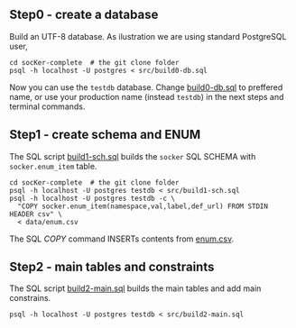 

## Step0 - create a database

Build an UTF-8 database. As ilustration we are using standard PostgreSQL user,

```
cd socKer-complete  # the git clone folder
psql -h localhost -U postgres < src/build0-db.sql
```
Now you can use the `testdb` database. Change [build0-db.sql](build0-db.sql) to preffered name, or use your production name (instead `testdb`) in the next steps and terminal commands.

##  Step1 - create schema and ENUM

The SQL script [build1-sch.sql](build1-sch.sql) builds the `socker` SQL SCHEMA with `socker.enum_item` table.

```
cd socKer-complete  # the git clone folder
psql -h localhost -U postgres testdb < src/build1-sch.sql
psql -h localhost -U postgres testdb -c \
  "COPY socker.enum_item(namespace,val,label,def_url) FROM STDIN HEADER csv" \
  < data/enum.csv
```
The SQL *COPY* command INSERTs contents from [enum.csv](../data/enum.csv).

##  Step2 - main tables and constraints

The SQL script [build2-main.sql](build2-main.sql) builds the main tables and add main constrains.

```
psql -h localhost -U postgres testdb < src/build2-main.sql
```
